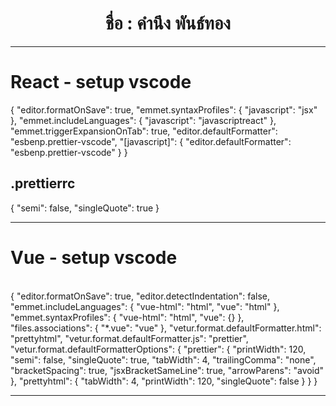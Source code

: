 <h1  align="center">ชื่อ : คำนึง พันธ์ทอง</h1>

<!--
**sing3demons/sing3demons** is a ✨ _special_ ✨ repository because its `README.md` (this file) appears on your GitHub profile.

-->

<hr>
<h1>React - setup vscode</h1>

<h7>{
  "editor.formatOnSave": true,
  "emmet.syntaxProfiles": {
    "javascript": "jsx"
  },
  "emmet.includeLanguages": {
    "javascript": "javascriptreact"
  },
  "emmet.triggerExpansionOnTab": true,
  "editor.defaultFormatter": "esbenp.prettier-vscode",
  "[javascript]": {
    "editor.defaultFormatter": "esbenp.prettier-vscode"
  }
}</h7><br>
<h2>.prettierrc</h2>
{
  "semi": false,
  "singleQuote": true
}
<hr>

<h1>Vue - setup vscode</h1><br>
{
    "editor.formatOnSave": true,
    "editor.detectIndentation": false,
    "emmet.includeLanguages": {
        "vue-html": "html",
        "vue": "html"
    },
    "emmet.syntaxProfiles": {
        "vue-html": "html",
        "vue": {}
    },
    "files.associations": {
        "*.vue": "vue"
    },
    "vetur.format.defaultFormatter.html": "prettyhtml",
    "vetur.format.defaultFormatter.js": "prettier",
    "vetur.format.defaultFormatterOptions": {
        "prettier": {
            "printWidth": 120,
            "semi": false,
            "singleQuote": true,
            "tabWidth": 4,
            "trailingComma": "none",
            "bracketSpacing": true,
            "jsxBracketSameLine": true,
            "arrowParens": "avoid"
        },
        "prettyhtml": {
            "tabWidth": 4,
            "printWidth": 120,
            "singleQuote": false
        }
    }
}
<hr>

